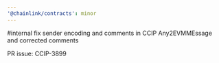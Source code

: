 ```yaml
---
'@chainlink/contracts': minor
---
```


#internal fix sender encoding and comments in CCIP Any2EVMMEssage and corrected comments

PR issue: CCIP-3899
